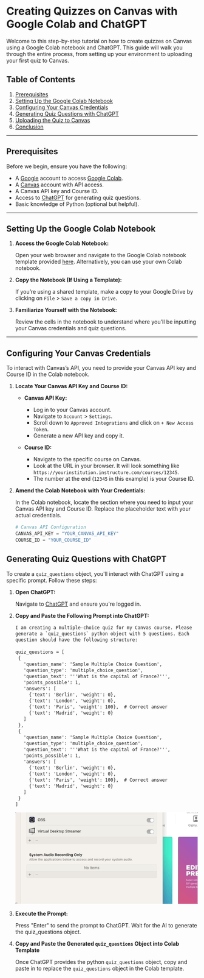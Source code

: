 # Creating Quizzes on Canvas with Google Colab and ChatGPT

Welcome to this step-by-step tutorial on how to create quizzes on Canvas using a Google Colab notebook and ChatGPT. This guide will walk you through the entire process, from setting up your environment to uploading your first quiz to Canvas.

## Table of Contents

1. [Prerequisites](#prerequisites)
2. [Setting Up the Google Colab Notebook](#setting-up-the-google-colab-notebook)
3. [Configuring Your Canvas Credentials](#configuring-your-canvas-credentials)
4. [Generating Quiz Questions with ChatGPT](#generating-quiz-questions-with-chatgpt)
5. [Uploading the Quiz to Canvas](#uploading-the-quiz-to-canvas)
6. [Conclusion](#conclusion)

---

## Prerequisites

Before we begin, ensure you have the following:

- A [Google](https://www.google.com/) account to access [Google Colab](https://colab.research.google.com/).
- A [Canvas](https://www.instructure.com/canvas/) account with API access.
- A Canvas API key and Course ID.
- Access to [ChatGPT](https://chat.openai.com/) for generating quiz questions.
- Basic knowledge of Python (optional but helpful).

---

## Setting Up the Google Colab Notebook

1. **Access the Google Colab Notebook:**

   Open your web browser and navigate to the Google Colab notebook template provided [here](https://colab.research.google.com/). Alternatively, you can use your own Colab notebook.

2. **Copy the Notebook (If Using a Template):**

   If you’re using a shared template, make a copy to your Google Drive by clicking on `File` > `Save a copy in Drive`.

3. **Familiarize Yourself with the Notebook:**

   Review the cells in the notebook to understand where you'll be inputting your Canvas credentials and quiz questions.

---

## Configuring Your Canvas Credentials

To interact with Canvas’s API, you need to provide your Canvas API key and Course ID in the Colab notebook.

1. **Locate Your Canvas API Key and Course ID:**

   - **Canvas API Key:** 
     - Log in to your Canvas account.
     - Navigate to `Account` > `Settings`.
     - Scroll down to `Approved Integrations` and click on `+ New Access Token`.
     - Generate a new API key and copy it.
   
   - **Course ID:** 
     - Navigate to the specific course on Canvas.
     - Look at the URL in your browser. It will look something like `https://yourinstitution.instructure.com/courses/12345`.
     - The number at the end (`12345` in this example) is your Course ID.

2. **Amend the Colab Notebook with Your Credentials:**

   In the Colab notebook, locate the section where you need to input your Canvas API key and Course ID. Replace the placeholder text with your actual credentials.

   ```python
   # Canvas API Configuration
   CANVAS_API_KEY = "YOUR_CANVAS_API_KEY"
   COURSE_ID = "YOUR_COURSE_ID"
   ```

## Generating Quiz Questions with ChatGPT

To create a `quiz_questions` object, you'll interact with ChatGPT using a specific prompt. Follow these steps:

1. **Open ChatGPT:**

   Navigate to <a href="https://www.chatgpt.com" target="_blank">ChatGPT</a> and ensure you're logged in.

2. **Copy and Paste the Following Prompt into ChatGPT:**

   ```plaintext
   I am creating a multiple-choice quiz for my Canvas course. Please generate a `quiz_questions` python object with 5 questions. Each question should have the following structure:

   quiz_questions = [
    {
      'question_name': 'Sample Multiple Choice Question',
      'question_type': 'multiple_choice_question',
      'question_text': '''What is the capital of France?''',
      'points_possible': 1,
      'answers': [
        {'text': 'Berlin', 'weight': 0},
        {'text': 'London', 'weight': 0},
        {'text': 'Paris', 'weight': 100},  # Correct answer
        {'text': 'Madrid', 'weight': 0}
      ]
    },
    {
      'question_name': 'Sample Multiple Choice Question',
      'question_type': 'multiple_choice_question',
      'question_text': '''What is the capital of France?''',
      'points_possible': 1,
      'answers': [
        {'text': 'Berlin', 'weight': 0},
        {'text': 'London', 'weight': 0},
        {'text': 'Paris', 'weight': 100},  # Correct answer
        {'text': 'Madrid', 'weight': 0}
      ]
    }
   ]
   ```
   <!-- Centered and resized image using HTML tags -->
   <p align="center">
     <img src="assets/test.gif" alt="test" width="600">
   </p>

3. **Execute the Prompt:**

    Press "Enter" to send the prompt to ChatGPT. Wait for the AI to generate the quiz_questions object.

4. **Copy and Paste the Generated `quiz_questions` Object into Colab Template**

    Once ChatGPT provides the python `quiz_questions` object, copy and paste in to replace the `quiz_questions` object in the Colab template.
